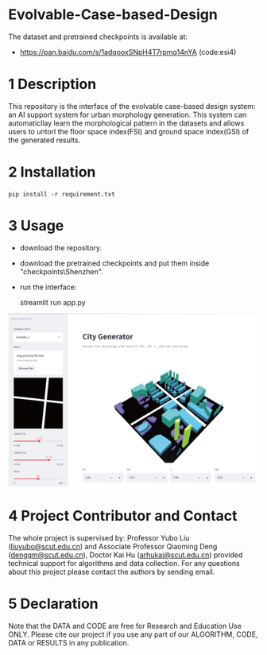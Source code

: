 # Evolvable-Case-based-Design
 
The dataset and pretrained checkpoints is available at:
+ https://pan.baidu.com/s/1adqooxSNpH4T7rpmq14nYA (code:esi4)

# 1 Description
This repository is the interface of the evolvable case-based design system: an AI support system for urban morphology generation. This system can automaticllay learn the morphological pattern in the datasets and allows users to untorl the floor space index(FSI) and ground space index(GSI) of the generated results.

# 2 Installation
    pip install -r requirement.txt

# 3 Usage
+ download the repository.
+ download the pretrained checkpoints and put them inside "checkpoints\Shenzhen".
+ run the interface:

    streamlit run app.py

![interface](https://github.com/kekehurry/Evolvable-Case-based-Design/blob/main/static/interface.jpg)

# 4 Project Contributor and Contact
The whole project is supervised by: Professor Yubo Liu (liuyubo@scut.edu.cn) and Associate Professor Qiaoming Deng (dengqm@scut.edu.cn), Doctor Kai Hu (arhukai@scut.edu.cn) provided technical support for algorithms and data collection. For any questions about this project please contact the authors by sending email.

# 5 Declaration
Note that the DATA and CODE are free for Research and Education Use ONLY.
Please cite our project if you use any part of our ALGORITHM, CODE, DATA or RESULTS in any publication.
